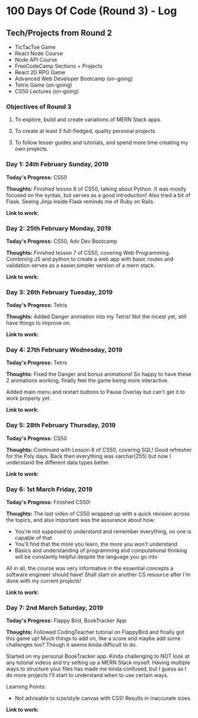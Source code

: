 # 100 Days Of Code (Round 3) - Log

## Tech/Projects from Round 2

- TicTacToe Game
- React Node Course
- Node API Course
- FreeCodeCamp Sections + Projects
- React 2D RPG Game
- Advanced Web Developer Bootcamp (on-going)
- Tetris Game (on-going)
- CS50 Lectures (on-going)

### Objectives of Round 3

1. To explore, build and create variations of MERN Stack apps.

2. To create at least _5_ full-fledged, quality personal projects

3. To follow lesser guides and tutorials, and spend more time creating my own projects.

### Day 1: 24th February Sunday, 2019

**Today's Progress:** CS50

**Thoughts:** Finished lesson 6 of CS50, talking about Python. It was mostly focused on the syntax, but serves as a good introduction! Also tried a bit of Flask. Seeing Jinja inside Flask reminds me of Ruby on Rails.

**Link to work:**

### Day 2: 25th February Monday, 2019

**Today's Progress:** CS50, Adv Dev Bootcamp

**Thoughts:** Finished lesson 7 of CS50, covering Web Programming. Combining JS and python to create a web app with basic routes and validation serves as a easier,simpler version of a mern stack.

**Link to work:**

### Day 3: 26th February Tuesday, 2019

**Today's Progress:** Tetris

**Thoughts:** Added Danger animation into my Tetris! Not the nicest yet, still have things to improve on.

**Link to work:**

### Day 4: 27th February Wednesday, 2019

**Today's Progress:** Tetris

**Thoughts:** Fixed the Danger and bonus animations! So happy to have these 2 animations working, finally feel the game being more interactive.

Added main menu and restart buttons to Pause Overlay but can't get it to work properly yet.

**Link to work:**

### Day 5: 28th February Thursday, 2019

**Today's Progress:** CS50

**Thoughts:** Continued with Lesson 8 of CS50, covering SQL! Good refresher for the Poly days. Back then everything was varchar(255) but now I understand the different data types better.

**Link to work:**

### Day 6: 1st March Friday, 2019

**Today's Progress:** Finished CS50!

**Thoughts:** The last video of CS50 wrapped up with a quick revision across the topics, and also important was the assurance about how:

- You're not supposed to understand and remember everything, no one is capable of that
- You'll find that the more you learn, the more you won't understand
- Basics and understanding of programming and computational thinking will be constantly helpful despite the language you go into

All in all, the course was very informative in the essential concepts a software engineer should have! Shall start on another CS resource after I'm done with my current projects!

**Link to work:**

### Day 7: 2nd March Saturday, 2019

**Today's Progress:** Flappy Bird, BookTracker App

**Thoughts:** Followed CodingTeacher tutorial on FlappyBird and finally got this game up! Much things to add on, like a score and maybe add some challenges too? Though it seems kinda difficult to do.

Started on my personal BookTracker app. Kinda challenging to NOT look at any tutorial videos and try setting up a MERN Stack myself. Having multiple ways to structure your files has made me kinda confused, but I guess as I do more projects I'll start to understand when to use certain ways.

Learning Points:

- Not advisable to size/style canvas with CSS! Results in inaccurate sizes.

**Link to work:**
